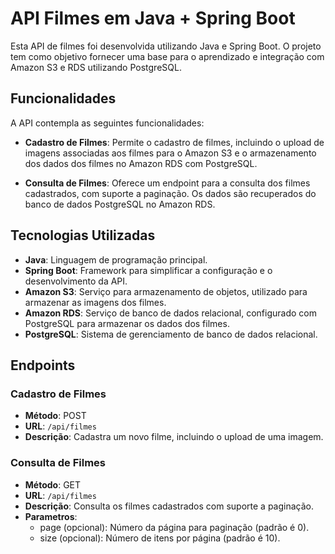 # API Filmes em Java + Spring Boot

Esta API de filmes foi desenvolvida utilizando Java e Spring Boot. O projeto tem como objetivo fornecer uma base para o aprendizado e integração com Amazon S3 e RDS utilizando PostgreSQL.

## Funcionalidades

A API contempla as seguintes funcionalidades:

- **Cadastro de Filmes**: Permite o cadastro de filmes, incluindo o upload de imagens associadas aos filmes para o Amazon S3 e o armazenamento dos dados dos filmes no Amazon RDS com PostgreSQL.
  
- **Consulta de Filmes**: Oferece um endpoint para a consulta dos filmes cadastrados, com suporte a paginação. Os dados são recuperados do banco de dados PostgreSQL no Amazon RDS.

## Tecnologias Utilizadas

- **Java**: Linguagem de programação principal.
- **Spring Boot**: Framework para simplificar a configuração e o desenvolvimento da API.
- **Amazon S3**: Serviço para armazenamento de objetos, utilizado para armazenar as imagens dos filmes.
- **Amazon RDS**: Serviço de banco de dados relacional, configurado com PostgreSQL para armazenar os dados dos filmes.
- **PostgreSQL**: Sistema de gerenciamento de banco de dados relacional.

## Endpoints

### Cadastro de Filmes

- **Método**: POST
- **URL**: `/api/filmes`
- **Descrição**: Cadastra um novo filme, incluindo o upload de uma imagem.

### Consulta de Filmes

- **Método**: GET
- **URL**: `/api/filmes`
- **Descrição**: Consulta os filmes cadastrados com suporte a paginação.
- **Parametros**: 
   - page (opcional): Número da página para paginação (padrão é 0).
   - size (opcional): Número de itens por página (padrão é 10).
